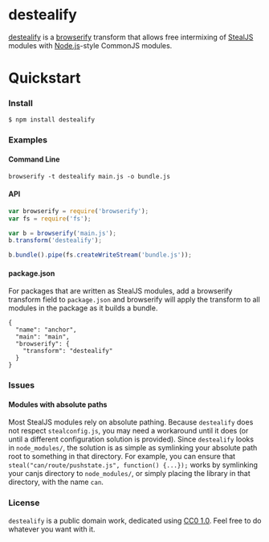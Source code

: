 # destealify

[destealify](https://github.com/zkat/destealify) is a
[browserify](http://browserify.org/) transform that allows free intermixing of
[StealJS](https://github.com/bitovi/steal) modules with
[Node.js](http://nodejs.org/)-style CommonJS modules.

# Quickstart

### Install

    $ npm install destealify

### Examples

#### Command Line

```
browserify -t destealify main.js -o bundle.js
```

#### API

```javascript
var browserify = require('browserify');
var fs = require('fs');

var b = browserify('main.js');
b.transform('destealify');

b.bundle().pipe(fs.createWriteStream('bundle.js'));
```

#### package.json

For packages that are written as StealJS modules, add a browserify
transform field to `package.json` and browserify will apply the transform
to all modules in the package as it builds a bundle.

```
{
  "name": "anchor",
  "main": "main",
  "browserify": {
    "transform": "destealify"
  }
}
```

### Issues

#### Modules with absolute paths

Most StealJS modules rely on absolute pathing. Because `destealify` does not
respect `stealconfig.js`, you may need a workaround until it does (or until a
different configuration solution is provided). Since `destealify` looks in
`node_modules/`, the solution is as simple as symlinking your absolute path root
to something in that directory. For example, you can ensure that
`steal("can/route/pushstate.js", function() {...});` works by symlinking your
canjs directory to `node_modules/`, or simply placing the library in that
directory, with the name `can`.

### License

`destealify` is a public domain work, dedicated using
[CC0 1.0](https://creativecommons.org/publicdomain/zero/1.0/). Feel free to do
whatever you want with it.
